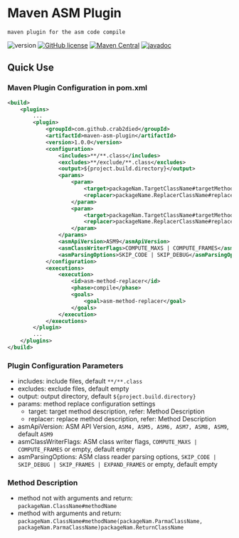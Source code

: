 # Maven ASM Plugin
`maven plugin for the asm code compile`

![version](https://img.shields.io/badge/version-1.0.0-green.svg)
[![GitHub license](https://img.shields.io/github/license/Crab2died/maven-asm-plugin.svg)](https://github.com/Crab2died/maven-asm-plugin/blob/master/LICENSE)
[![Maven Central](https://img.shields.io/maven-central/v/org.apache.maven/apache-maven.svg)](https://search.maven.org/search?q=a:maven-asm-plugin)
[![javadoc](https://javadoc.io/badge2/com.github.crab2died/maven-asm-plugin/1.0.0/javadoc.svg)](https://javadoc.io/doc/com.github.crab2died/maven-asm-plugin/1.0.0)

## Quick Use
### Maven Plugin Configuration in pom.xml
```xml
<build>
    <plugins>
        ...
        <plugin>
            <groupId>com.github.crab2died</groupId>
            <artifactId>maven-asm-plugin</artifactId>
            <version>1.0.0</version>
            <configuration>
                <includes>**/**.class</includes>
                <excludes>**/exclude/**.class</excludes>
                <output>${project.build.directory}</output>
                <params>
                    <param>
                        <target>packageNam.TargetClassName#targetMethodName</target>
                        <replacer>packageName.ReplacerClassName#replacerMethodName</replacer>
                    </param>
                    <param>
                        <target>packageNam.TargetClassName#targetMethodName(packageNam.ParmaClassName, packageNam.ParmaClassName)packageNam.ReturnClassName</target>
                        <replacer>packageName.ReplacerClassName#replacerMethodName(packageNam.ParmaClassName, packageNam.ParmaClassName)packageNam.ReturnClassName</replacer>
                    </param>
                </params>
                <asmApiVersion>ASM9</asmApiVersion>
                <asmClassWriterFlags>COMPUTE_MAXS | COMPUTE_FRAMES</asmClassWriterFlags>
                <asmParsingOptions>SKIP_CODE | SKIP_DEBUG</asmParsingOptions>
            </configuration>
            <executions>
                <execution>
                    <id>asm-method-replacer</id>
                    <phase>compile</phase>
                    <goals>
                        <goal>asm-method-replacer</goal>
                    </goals>
                </execution>
            </executions>
        </plugin>
        ...
    </plugins>
</build>
```
### Plugin Configuration Parameters
- includes: include files, default `**/**.class`
- excludes: exclude files, default empty
- output: output directory, default `${project.build.directory}`
- params: method replace configuration settings
  - target: target method description, refer: Method Description
  - replacer: replace method description, refer: Method Description
- asmApiVersion: ASM API Version, `ASM4, ASM5, ASM6, ASM7, ASM8, ASM9`, default `ASM9`
- asmClassWriterFlags: ASM class writer flags, `COMPUTE_MAXS | COMPUTE_FRAMES` or empty, default empty
- asmParsingOptions: ASM class reader parsing options, `SKIP_CODE | SKIP_DEBUG | SKIP_FRAMES | EXPAND_FRAMES` or empty, default empty

### Method Description
- method not with arguments and return: `packageNam.ClassName#methodName`
- method with arguments and return: `packageNam.ClassName#methodName(packageNam.ParmaClassName, packageNam.ParmaClassName)packageNam.ReturnClassName`
